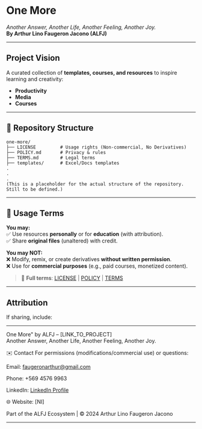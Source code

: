 # One More  
*Another Answer, Another Life, Another Feeling, Another Joy.*  
**By Arthur Lino Faugeron Jacono (ALFJ)**  

---

## Project Vision  
A curated collection of **templates, courses, and resources** to inspire learning and creativity:  
- **Productivity**  
- **Media**
- **Courses**

---
## 📂 Repository Structure  
```
one-more/
├── LICENSE         # Usage rights (Non-commercial, No Derivatives)
├── POLICY.md       # Privacy & rules
├── TERMS.md        # Legal terms
├── templates/      # Excel/Docs templates
.
.
.
(This is a placeholder for the actual structure of the repository. Still to be defined.)
```

---

## 🛑 Usage Terms  
**You may:**  
✅ Use resources **personally** or for **education** (with attribution).  
✅ Share **original files** (unaltered) with credit.  

**You may NOT:**  
❌ Modify, remix, or create derivatives **without written permission**.  
❌ Use for **commercial purposes** (e.g., paid courses, monetized content).  

> 📜 **Full terms**: [LICENSE](LICENSE) | [POLICY](POLICY.md) | [TERMS](TERMS.md)  

---

## Attribution  
If sharing, include:  

---
One More" by ALFJ – [LINK_TO_PROJECT]  
Another Answer, Another Life, Another Feeling, Another Joy.  

✉️ Contact
For permissions (modifications/commercial use) or questions:

Email: [faugeronarthur@gmail.com](mailto:faugeronarthur@gmail.com)

Phone: +569 4576 9963

LinkedIn: [LinkedIn Profile](https://linkedin.com/in/arthur-faugeron-00b259309)

🌐 Website: [NI]

Part of the ALFJ Ecosystem | © 2024 Arthur Lino Faugeron Jacono

---